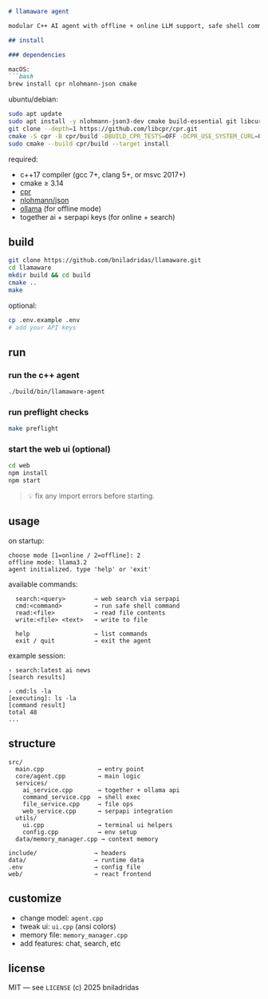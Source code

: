 
````markdown
# llamaware agent

modular C++ AI agent with offline + online LLM support, safe shell commands, web search, and memory.

## install

### dependencies

macOS:
```bash
brew install cpr nlohmann-json cmake
````

ubuntu/debian:

```bash
sudo apt update
sudo apt install -y nlohmann-json3-dev cmake build-essential git libcurl4-openssl-dev
git clone --depth=1 https://github.com/libcpr/cpr.git
cmake -S cpr -B cpr/build -DBUILD_CPR_TESTS=OFF -DCPR_USE_SYSTEM_CURL=ON
sudo cmake --build cpr/build --target install
```

required:

* c++17 compiler (gcc 7+, clang 5+, or msvc 2017+)
* cmake ≥ 3.14
* [cpr](https://github.com/libcpr/cpr)
* [nlohmann/json](https://github.com/nlohmann/json)
* [ollama](https://ollama.com/download) (for offline mode)
* together ai + serpapi keys (for online + search)

## build

```bash
git clone https://github.com/bniladridas/llamaware.git
cd llamaware
mkdir build && cd build
cmake ..
make
```

optional:

```bash
cp .env.example .env
# add your API keys
```

## run

### run the c++ agent

```bash
./build/bin/llamaware-agent
```

### run preflight checks

```bash
make preflight
```

### start the web ui (optional)

```bash
cd web
npm install
npm start
```

> 💡 fix any import errors before starting.

## usage

on startup:

```
choose mode [1=online / 2=offline]: 2
offline mode: llama3.2
agent initialized. type 'help' or 'exit'
```

available commands:

```
  search:<query>        → web search via serpapi
  cmd:<command>         → run safe shell command
  read:<file>           → read file contents
  write:<file> <text>   → write to file

  help                  → list commands
  exit / quit           → exit the agent
```

example session:

```
› search:latest ai news
[search results]

› cmd:ls -la
[executing]: ls -la
[command result]
total 48
...
```

## structure

```
src/
  main.cpp               → entry point
  core/agent.cpp         → main logic
  services/
    ai_service.cpp       → together + ollama api
    command_service.cpp  → shell exec
    file_service.cpp     → file ops
    web_service.cpp      → serpapi integration
  utils/
    ui.cpp               → terminal ui helpers
    config.cpp           → env setup
  data/memory_manager.cpp → context memory

include/                → headers
data/                   → runtime data
.env                    → config file
web/                    → react frontend
```

## customize

* change model: `agent.cpp`
* tweak ui: `ui.cpp` (ansi colors)
* memory file: `memory_manager.cpp`
* add features: chat, search, etc

## license

MIT — see `LICENSE`
(c) 2025 bniladridas